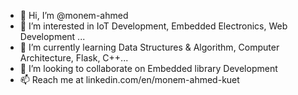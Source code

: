 - 👋 Hi, I’m @monem-ahmed
- 👀 I’m interested in IoT Development, Embedded Electronics, Web Development ...
- 🌱 I’m currently learning Data Structures & Algorithm, Computer Architecture, Flask, C++...
- 💞️ I’m looking to collaborate on Embedded library Development
- 📫 Reach me at linkedin.com/en/monem-ahmed-kuet

<!---
monem-ahmed/monem-ahmed is a ✨ special ✨ repository because its `README.md` (this file) appears on your GitHub profile.
You can click the Preview link to take a look at your changes.
--->
